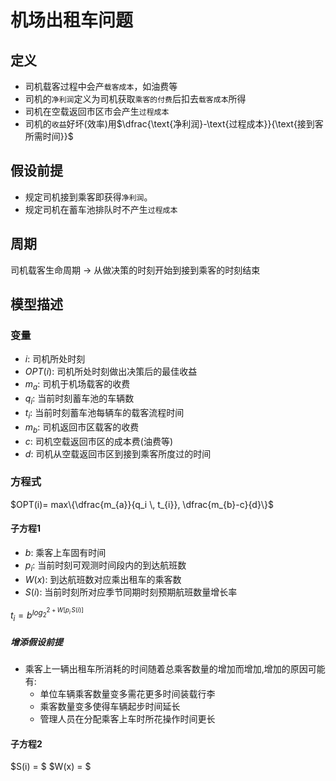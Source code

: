 # 机场出租车问题

## 定义
* 司机载客过程中会产```载客成本```，如油费等
* 司机的```净利润```定义为司机获取```乘客的付费```后扣去```载客成本```所得
* 司机在空载返回市区市会产生```过程成本```
* 司机的```收益```好坏(效率)用$\dfrac{\text{净利润}-\text{过程成本}}{\text{接到客所需时间}}$

## 假设前提
* 规定司机接到乘客即获得```净利润```。
* 规定司机在蓄车池排队时不产生```过程成本```

## 周期
司机载客生命周期 $\rightarrow$ 从做决策的时刻开始到接到乘客的时刻结束

## 模型描述

### 变量
* $i$: 司机所处时刻
* $OPT(i)$: 司机所处时刻做出决策后的最佳收益
* $m_a$: 司机于机场载客的收费
* $q_i$: 当前时刻蓄车池的车辆数
* $t_i$: 当前时刻蓄车池每辆车的载客流程时间
* $m_b$: 司机返回市区载客的收费
* $c$: 司机空载返回市区的成本费(油费等)
* $d$: 司机从空载返回市区到接到乘客所度过的时间

### 方程式
$OPT(i)= max\{\dfrac{m_{a}}{q_i \, t_{i}}, \dfrac{m_{b}-c}{d}\}$

#### 子方程1
* $b$: 乘客上车固有时间
* $p_i$: 当前时刻可观测时间段内的到达航班数
* $W(x)$: 到达航班数对应乘出租车的乘客数
* $S(i)$: 当前时刻所对应季节同期时刻预期航班数量增长率

$t_i = b^{log_{2}^{2+W[p_i\,S(i)]}}$

##### 增添假设前提
* 乘客上一辆出租车所消耗的时间随着总乘客数量的增加而增加,增加的原因可能有:
  * 单位车辆乘客数量变多需花更多时间装载行李
  * 乘客数量变多使得车辆起步时间延长
  * 管理人员在分配乘客上车时所花操作时间更长

#### 子方程2

$S(i) = $
$W(x) = $
